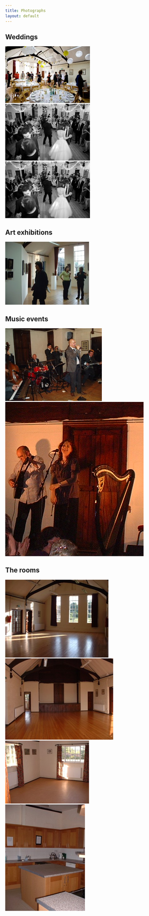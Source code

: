 ```yaml
---
title: Photographs
layout: default
---
```


## Weddings

<img src="images/wedding1.jpg"/>
<img src="images/wedding2.jpg"/>
<img src="images/wedding2.jpg"/>

## Art exhibitions

<img src="images/art1.jpg"/>

## Music events

<img src="images/music2.jpg"/>
<img src="images/music3.png"/>

## The rooms

<img src="images/room1.jpg"/>
<img src="images/room2.jpg"/>
<img src="images/room3.jpg"/>
<img src="images/room4.jpg"/>
